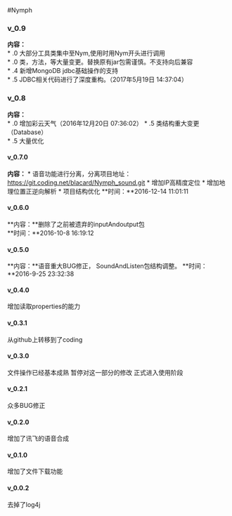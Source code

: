 #Nymph 

### v_0.9
**内容：**  
	* .0  大部分工具类集中至Nym,使用时用Nym开头进行调用  
	* .0  类，方法，等大量变更。替换原有jar包需谨慎。不支持向后兼容  
	* .4  新增MongoDB jdbc基础操作的支持  
	* .5 JDBC相关代码进行了深度重构。（2017年5月19日 14:37:04）
### v_0.8
**内容：**  
	* .0 增加彩云天气（2016年12月20日 07:36:02）
	* .5 类结构重大变更（Database）  
	* .5 大量优化  

#### v_0.7.0
**内容：**
	* 语音功能进行分离，分离项目地址：https://git.coding.net/blacard/Nymph_sound.git
	* 增加IP高精度定位
	* 增加地理位置正逆向解析
	* 项目结构优化
**时间：**2016-12-14 11:01:11

#### v_0.6.0  
**内容：**删除了之前被遗弃的inputAndoutput包  
**时间：**2016-10-8 16:19:12


#### v_0.5.0  
**内容：**语音重大BUG修正，
SoundAndListen包结构调整。
**时间：**2016-9-25 23:32:38

#### v_0.4.0
增加读取properties的能力

#### v_0.3.1
从github上转移到了coding

#### v_0.3.0
文件操作已经基本成熟
暂停对这一部分的修改
正式进入使用阶段

#### v_0.2.1
众多BUG修正

#### v_0.2.0
增加了讯飞的语音合成 

#### v_0.1.0
增加了文件下载功能 

#### v_0.0.2
去掉了log4j